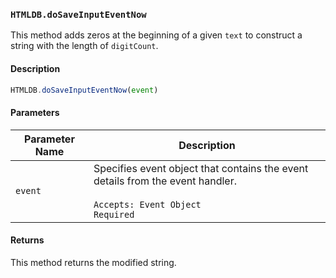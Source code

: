 ### `HTMLDB.doSaveInputEventNow`

This method adds zeros at the beginning of a given `text` to construct a string with the length of `digitCount`.

#### Description

```javascript
HTMLDB.doSaveInputEventNow(event)
```

#### Parameters

| Parameter Name             | Description                               |
| -------------------------- | ----------------------------------------- |
| `event` | Specifies event object that contains the event details from the event handler.<br><br>`Accepts: Event Object`<br>`Required` |

#### Returns

This method returns the modified string.